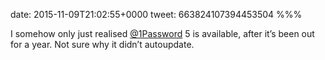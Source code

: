 date: 2015-11-09T21:02:55+0000
tweet: 663824107394453504
%%%

I somehow only just realised [@1Password](https://twitter.com/1Password) 5 is available, after it’s been out for a year. Not sure why it didn’t autoupdate.
